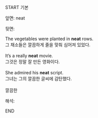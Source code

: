 START
기본

앞면:
neat


뒷면:
<div>The vegetables were planted in <strong>neat</strong> rows. </div><div><div>그 채소들은 깔끔하게 줄을 맞춰 심어져 있었다.</div></div><div><br></div><div><div>It’s a really <strong>neat</strong> movie. </div><div><div>그것은 정말 잘 만든 영화이다.</div></div></div><div><br></div><div><div>She admired his <strong>neat</strong> script. </div><div><div>그녀는 그의 깔끔한 글씨에 감탄했다.</div></div></div><div><br></div><div>깔끔한</div>


해석:
<!--ID: 1746614454322-->
END